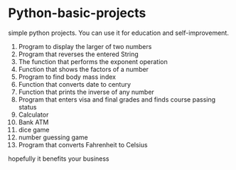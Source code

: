 # Python-basic-projects
simple python projects. You can use it for education and self-improvement.

1) Program to display the larger of two numbers
2) Program that reverses the entered String
3) The function that performs the exponent operation
4) Function that shows the factors of a number
5) Program to find body mass index
6) Function that converts date to century
7) Function that prints the inverse of any number
8) Program that enters visa and final grades and finds course passing status
9) Calculator
10) Bank ATM
11) dice game
12) number guessing game
13) Program that converts Fahrenheit to Celsius

hopefully it benefits your business

